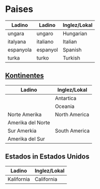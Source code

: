 # Paises

Ladino    | Ladino    | Inglez/Lokal
--------- | --------- | ------------
ungara    | ungaro    | Hungarian
italyana  | italiano  | Italian
espanyola | espanyol  | Spanish
turka     | turko     | Turkish


## [Kontinentes](/words/ladino/kontinentes)

Ladino                | Inglez/Lokal
--------------------- | ------------
                      | Antartica
                      | Oceania
Norte Amerika         | North America
Amerika del Norte     |
Sur Amerkia           | South America
Amerika del Sur       |

## Estados in Estados Unidos

Ladino                | Inglez/Lokal
--------------------- | ------------
Kalifornia            | California

